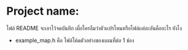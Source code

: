 # Project name: 
ไฟล์ README จะเอาไว้จดบันทึก เผื่อใครลืมว่าตัวเเปรไหนหรือไฟล์เเต่ละอันคืออะไร ยังไง
- example_map.h คือ ไฟล์โค้ดตัวอย่างของเเผนที่ต่อ 1 ช่อง 
